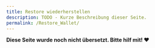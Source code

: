 ```yaml
---
title: Restore wiederherstellen
description: TODO - Kurze Beschreibung dieser Seite.
permalink: /Restore_Wallet/
---
```


**Diese Seite wurde noch nicht übersetzt. Bitte hilf mit! ❤**
